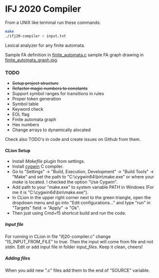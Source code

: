 # IFJ 2020 Compiler

From a UNIX like terminal run these commands:

```bash
make
./ifj20-compiler < input.txt
```

Lexical analyzer for any finite automata.

Sample FA definition in [finite_automata.c](scanner/finite_automata.c) sample FA graph drawing in [finite_automata_graph.jpg](scanner/finite_automata_graph.jpg).

### TODO

- ~~Setup project structure~~
- ~~Refactor magic numbers to constants~~
- Support symbol ranges for transitions in rules
- Proper token generation
- Symbol table
- Keyword check
- EOL flag
- Finite automata graph
- Hex numbers
- Change arrays to dynamically alocated

Check also TODO's in code and create issues on Github from them.

#### CLion Setup

- Install *Makefile* plugin from settings.
- Install [cygwin](https://www.cygwin.com/) C compiler.
- Go to "Settings" -> "Build, Execution, Development" -> "Build Tools" -> "Make" and set the path to "C:\cygwin64\bin\make.exe" or where your *make* is located. I checked the option "Use Cygwin".
- Add path to your "make.exe" to system variable PATH in Windows (For me it is "C:\cygwin64\bin\make.exe").
- In CLion in the upper right corner next to the green triangle, open the dropdown menu and go into "Edit configurations..." and type "run" in "Targets" field -> "Apply" -> "Ok".
- Then just using Cmd+f5 shortcut build and run the code.

##### Input file

For running in CLion in file "ifj20-compiler.c" change "IS_INPUT_FROM_FILE" to true.
Then the input will come from file and not *stdin*.
Edit or add input file in folder *input_files*.
Keep it clean, cheers!

##### Adding files

When you add new ".c" files add them to the end of "SOURCE" variable.
